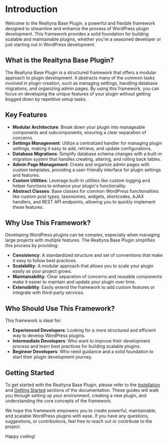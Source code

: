 # Introduction

Welcome to the Realtyna Base Plugin, a powerful and flexible framework designed to streamline and enhance the process of WordPress plugin development. This framework provides a solid foundation for building scalable and maintainable plugins, whether you're a seasoned developer or just starting out in WordPress development.

## What is the Realtyna Base Plugin?

The Realtyna Base Plugin is a structured framework that offers a modular approach to plugin development. It abstracts many of the common tasks involved in plugin creation, such as managing settings, handling database migrations, and organizing admin pages. By using this framework, you can focus on developing the unique features of your plugin without getting bogged down by repetitive setup tasks.

## Key Features

- **Modular Architecture**: Break down your plugin into manageable components and subcomponents, ensuring a clear separation of concerns.
- **Settings Management**: Utilize a centralized handler for managing plugin settings, making it easy to add, retrieve, and update configurations.
- **Database Migrations**: Simplify database schema changes with a built-in migration system that handles creating, altering, and rolling back tables.
- **Admin Page Management**: Create and organize admin pages with custom templates, providing a user-friendly interface for plugin settings and features.
- **Custom Utilities**: Leverage built-in utilities like custom logging and helper functions to enhance your plugin's functionality.
- **Abstract Classes**: Base classes for common WordPress functionalities like custom post types, taxonomies, widgets, shortcodes, AJAX handlers, and REST API endpoints, allowing you to quickly implement these features.

## Why Use This Framework?

Developing WordPress plugins can be complex, especially when managing large projects with multiple features. The Realtyna Base Plugin simplifies this process by providing:

- **Consistency**: A standardized structure and set of conventions that make it easy to follow best practices.
- **Scalability**: A modular approach that allows you to scale your plugin easily as your project grows.
- **Maintainability**: Clear separation of concerns and reusable components make it easier to maintain and update your plugin over time.
- **Extensibility**: Easily extend the framework to add custom features or integrate with third-party services.

## Who Should Use This Framework?

This framework is ideal for:

- **Experienced Developers**: Looking for a more structured and efficient way to develop WordPress plugins.
- **Intermediate Developers**: Who want to improve their development process and learn best practices for building scalable plugins.
- **Beginner Developers**: Who need guidance and a solid foundation to start their plugin development journey.

## Getting Started

To get started with the Realtyna Base Plugin, please refer to the [Installation](Installation.md) and [Getting Started](Getting_Started.md) sections of the documentation. These guides will walk you through setting up your environment, creating a new plugin, and understanding the core concepts of the framework.

We hope this framework empowers you to create powerful, maintainable, and scalable WordPress plugins with ease. If you have any questions, suggestions, or contributions, feel free to reach out or contribute to the project.

Happy coding!

